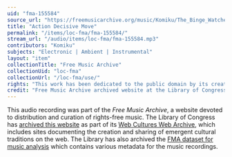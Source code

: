 ```yaml
---
uid: "fma-155584"
source_url: "https://freemusicarchive.org/music/Komiku/The_Binge_Watchers__Score_1/Komiku_-_The_Binge_Watchers_-_Score_1_-_19_Action_Decisive_Move"
title: "Action Decisive Move"
permalink: "/items/loc-fma/fma-155584/"
stream_url: "/audio/items/loc-fma/fma-155584.mp3"
contributors: "Komiku"
subjects: "Electronic | Ambient | Instrumental"
layout: "item"
collectionTitle: "Free Music Archive"
collectionUid: "loc-fma"
collectionUrl: "/loc-fma/use/"
rights: "This work has been dedicated to the public domain by its creator, thus is free to use and reuse without restriction. You can copy, modify, distribute and perform the work, even for commercial purposes, all without asking permission. Attribution is recommended but not required."
credit: "Free Music Archive archived website at the Library of Congress, Web Archives Division."
---
```


This audio recording was part of the _Free Music Archive_, a website devoted to distribution and curation of rights-free music. The Library of Congress has [archived this website](https://www.loc.gov/item/lcwaN0026492/) as part of its [Web Cultures Web Archive](https://www.loc.gov/collections/web-cultures-web-archive/about-this-collection/), which includes sites documenting the creation and sharing of emergent cultural traditions on the web. The Library has also archived the [FMA dataset for music analysis](https://catalog.loc.gov/vwebv/search?searchCode=LCCN&searchArg=2018655052&searchType=1&permalink=y) which contains various metadata for the music recordings.